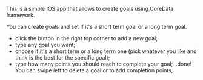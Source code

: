 This is a simple IOS app that allows to create goals using CoreData framework.

You can create goals and set if it's a short term goal or a long term goal.

  - click the button in the right top corner to add a new goal;
  - type any goal you want;
  - choose if it's a short term or a long term one (pick whatever you like and think is the best for the specific goal);
  - type how many points you should reach to complete your goal;
  ..done!
  You can swipe left to delete a goal or to add completion points;
